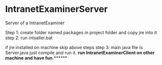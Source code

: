 # IntranetExaminerServer
Server of a IntranetExaminer

Step 1: create folder named packages in project folder and copy jre into it
step 2: run intsaller.bat

  if jre installed on machine skip above steps
 step 3: main java file is Server.java just compile and run it. 
 **************run IntranetExaminerClient on other machine and have fun.********************
